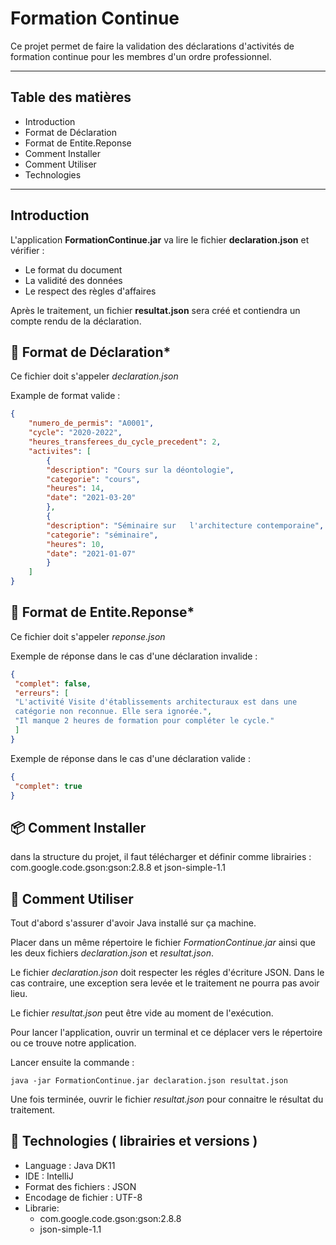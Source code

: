 # Formation Continue 

Ce projet permet de faire la validation des déclarations d'activités de
formation continue pour les membres d'un ordre professionnel. 

-------------------------
## Table des matières

+ Introduction
+ Format de Déclaration
+ Format de Entite.Reponse
+ Comment Installer
+ Comment Utiliser
+ Technologies

-------------------------

## Introduction

L'application **FormationContinue.jar** va lire le fichier **declaration.json** et vérifier : 

+ Le format du document
+ La validité des données
+ Le respect des règles d'affaires
  
Après le traitement, un fichier **resultat.json** sera créé et contiendra un compte rendu de la déclaration.

## 🔣 Format de Déclaration*

Ce fichier doit s'appeler *declaration.json*

Example de format valide : 

```json
{
    "numero_de_permis": "A0001",
    "cycle": "2020-2022",
    "heures_transferees_du_cycle_precedent": 2,
    "activites": [
        {
        "description": "Cours sur la déontologie",
        "categorie": "cours",
        "heures": 14,
        "date": "2021-03-20"
        },
        {
        "description": "Séminaire sur   l'architecture contemporaine",
        "categorie": "séminaire",
        "heures": 10,
        "date": "2021-01-07"
        }
    ]
}
```

## 🏁 Format de Entite.Reponse*

Ce fichier doit s'appeler *reponse.json*

Exemple de réponse dans le cas d'une déclaration invalide :

```json
{
 "complet": false,
 "erreurs": [
 "L'activité Visite d'établissements architecturaux est dans une
 catégorie non reconnue. Elle sera ignorée.",
 "Il manque 2 heures de formation pour compléter le cycle."
 ]
}
```

Exemple de réponse dans le cas d'une déclaration valide :

```json
{
 "complet": true
}
```

## 📦 Comment Installer

dans la structure du projet, il faut télécharger et 
définir comme librairies : com.google.code.gson:gson:2.8.8 et json-simple-1.1

## 🚀 Comment Utiliser

Tout d'abord s'assurer d'avoir Java installé sur ça machine. 

Placer dans un même répertoire le fichier *FormationContinue.jar* ainsi que les deux fichiers *declaration.json* et *resultat.json*.

Le fichier *declaration.json* doit respecter les régles d'écriture JSON. Dans le cas contraire, une exception sera levée et le traitement ne pourra pas avoir lieu.

Le fichier *resultat.json* peut être vide au moment de l'exécution.

Pour lancer l'application, ouvrir un terminal et ce déplacer vers le répertoire ou ce trouve notre application.

Lancer ensuite la commande : 

```
java -jar FormationContinue.jar declaration.json resultat.json
```

Une fois terminée, ouvrir le fichier *resultat.json* pour connaitre le résultat du traitement.


## 🔨 Technologies ( librairies et versions )

+ Language : Java DK11 
+ IDE : IntelliJ
+ Format des fichiers : JSON
+ Encodage de fichier : UTF-8
+ Librarie: 
  + com.google.code.gson:gson:2.8.8
  + json-simple-1.1


